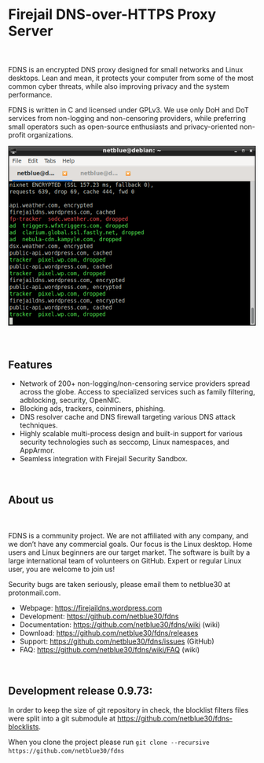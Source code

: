 # Firejail DNS-over-HTTPS Proxy Server

<div style="height:20px;">&nbsp;</div>

FDNS is an encrypted DNS proxy designed for small networks and Linux desktops. Lean and mean, it protects your computer from some of the most common cyber threats, while also improving privacy and the system performance.

FDNS is written in C and licensed under GPLv3. We use only DoH and DoT services from non-logging and non-censoring providers, while preferring small operators such as open-source enthusiasts and privacy-oriented non-profit organizations.

![FDNS monitor](monitor1.png)

<div style="height:20px;">&nbsp;</div>

<h2>Features</h2>
<ul>
<li>Network of 200+ non-logging/non-censoring service providers spread across the globe. Access to specialized services such as family filtering, adblocking, security, OpenNIC.</li>
<li>Blocking ads, trackers, coinminers, phishing.</li>
<li>DNS resolver cache and DNS firewall targeting various DNS attack techniques.</li>
<li>Highly scalable multi-process design and built-in support for various security technologies such as seccomp, Linux namespaces, and AppArmor.</li>
<li>Seamless integration with Firejail Security Sandbox.</li>
</ul>
<div style="height:20px;">&nbsp;</div>

<h2>About us</h2>
<div style="height:20px;">&nbsp;</div>

FDNS is a community project. We are not affiliated with any company, and we don’t have any commercial goals. Our focus is the Linux desktop. Home users and Linux beginners are our target market. The software is built by a large international team of volunteers on GitHub. Expert or regular Linux user, you are welcome to join us!

Security bugs are taken seriously, please email them to netblue30 at protonmail.com.

<ul>
<li>Webpage: <a href="https://firejaildns.wordpress.com">https://firejaildns.wordpress.com</a></li>
<li>Development: <a href="https://github.com/netblue30/fdns">https://github.com/netblue30/fdns</a></li>
<li>Documentation: <a href="https://github.com/netblue30/fdns/wiki">https://github.com/netblue30/fdns/wiki</a> (wiki)</li>
<li>Download: <a href="https://github.com/netblue30/fdns/releases">https://github.com/netblue30/fdns/releases</a></li>
<li>Support: <a href="https://github.com/netblue30/fdns/issues">https://github.com/netblue30/fdns/issues</a> (GitHub)
<li>FAQ: <a href="https://github.com/netblue30/fdns/wiki/FAQ">https://github.com/netblue30/fdns/wiki/FAQ</a> (wiki)</li>
</ul>
<div style="height:20px;">&nbsp;</div>

<h2>Development release 0.9.73:</h2>

In order to keep the size of git repository in check,
the blocklist filters files were split into a git submodule at https://github.com/netblue30/fdns-blocklists.

When you clone the project please run `````git clone --recursive https://github.com/netblue30/fdns`````

<div style="height:20px;">&nbsp;</div>
